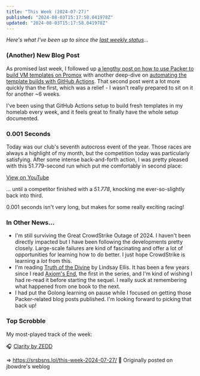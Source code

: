 ```yaml
---
title: "This Week (2024-07-27)"
published: "2024-08-03T15:17:58.041978Z"
updated: "2024-08-03T15:17:58.041978Z"
---
```


*Here's what I've been up to since the [last weekly status](/this-week-2024-07-19/)...*

### (Another) New Blog Post

As promised last week, I followed up [a lengthy post on how to use Packer to build VM templates on Promox](https://runtimeterror.dev/building-proxmox-templates-packer/) with another deep-dive on [automating the template builds with GitHub Actions](https://runtimeterror.dev/automate-packer-builds-github-actions/). That second post went a lot more quickly than the first, which was a relief - I wasn't really prepared to sit on it for another ~6 weeks.

I've been using that GitHub Actions setup to build fresh templates in my homelab every week, and it feels great to finally have the whole setup documented.

### 0.001 Seconds

Today was our club's seventh autocross event of the year. Those races are always a highlight of my month, but the competition today was particularly satisfying. After some intense back-and-forth action, I was pretty pleased with this 51.779-second run which put me comfortably in second place:

[View on YouTube](https://youtu.be/U0EKRsuZXzM)

... until a competitor finished with a *51.778*, knocking me ever-so-slightly back into third.

0.001 seconds isn't very long, but makes for some really exciting racing!

### In Other News...

- I'm still surviving the Great CrowdStrike Outage of 2024. I haven't been directly impacted but I have been following the developments pretty closely. Large-scale failures are kind of fascinating and offer a lot of opportunities for learning how to do better. I just hope CrowdStrike is learning a *lot* from this.
- I'm reading [Truth of the Divine](https://openlibrary.org/works/OL24198736W/Truth_of_the_Divine?edition=ia%3Atruthofdivineboo0000lind) by Lindsay Ellis. It has been a few years since I read [Axiom's End](https://openlibrary.org/works/OL20914838W/Axiom%27s_End?edition=ia%3Aaxiomsendnovel0000elli), the first in the series, and I'm kind of wishing I had re-read it before starting the sequel. I really suck at remembering what happened from one book to the next.
- I had put the Golong learning on pause while I focused on getting those Packer-related blog posts published. I'm looking forward to picking that back up!

### Top Scrobble

My most-played track of the week:

🎧 [Clarity by ZEDD](https://musicthread.app/link/2jqwfIfd3ecf0VE58Lx5kGvs0UF)

=> https://srsbsns.lol/this-week-2024-07-27/ 📡 Originally posted on jbowdre's weblog